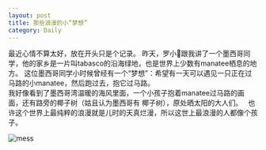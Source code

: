 ```yaml
---
layout: post
title: 那些浪漫的小“梦想”
category: Daily
---
```

最近心情不算太好，放在开头只是个记录。
昨天，罗小🐠跟我讲了一个墨西哥同学，他的家乡是一片叫tabasco的沿海绿地，也是世界上少数有manatee栖息的地方。
这位墨西哥同学小时候曾经有一个“梦想”：希望有一天可以遇见一只正在过马路的小manatee，然后跑过去，抱它过马路。  
我好像看到了墨西哥湾温暖的海风里面，一个小孩子抱着manatee过马路的画面，还有路旁的椰子树（姑且认为墨西哥有
椰子树），原处晒太阳的大人们。  
也许这个世界上最纯粹的浪漫就是儿时的天真烂漫，所以这世上最浪漫的人都像个孩子。  

![mess]({{site.baseurl}}/images/20170823-manatee.jpg)
